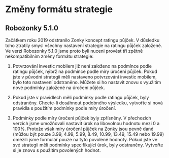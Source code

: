 # Změny formátu strategie

## Robozonky 5.1.0

Začátkem roku 2019 odstranilo Zonky koncept ratingu půjček.
V důsledku toho ztratily smysl všechny nastavení strategie na ratingu půjček založené.
Ve verzi Robozonky 5.1.0 jsme proto byli nuceni provést tři zpětně nekompatibilním změny formátu strategie:

1. Potvrzování investic mobilem již není založeno na podmínce podle ratingu půjček, nýbrž na podmínce podle míry úročení půjček.
Pokud jste v původní strategii měli nastaveno potvrzování investic mobilem, bylo toto nastavení odstraněno.
Můžete si ho nastavit znovu s využitím nové podmínky založené na úročení půjček.

2. Pokud jste v pravidlech měli podmínky podle ratingu půjček, byly odstraněny.
Chcete-li dosáhnout podobného výsledku, vytvořte si nová pravidla s použitím podmínky podle míry úročení.

3. Podmínky podle míry úročení půjček byly zpřísněny.
V přechozích verzích jsme umožňovali nastavit úrok na libovolnou hodnotu mezi 0 a 100%.
Protože však míry úročení půjček na Zonky jsou pevně dané (můžou být pouze 3.99, 4.99, 5.99, 8.49, 10.99, 13.49, 15.49 nebo 19.99)
omezili jsme formulář pouze na tyto povolené hodnoty.
Pokud jste ve své strategii měli podmínky specifikující úrok, byly odstraněny.
Vytvořte si je znovu s použitím povolených hodnot.
